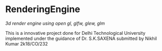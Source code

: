 # RenderingEngine
*3d render engine using open gl, glfw, glew, glm*

This is a innovative project done for Delhi Technological University implemented under the guidance of Dr. S.K.SAXENA
submitted by
Nikhil Kumar 
2k18/CO/232
